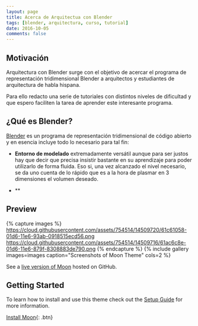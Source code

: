 ```yaml
---
layout: page
title: Acerca de Arquitectua con Blender
tags: [blender, arquitectura, curso, tutorial]
date: 2016-10-05
comments: false
---
```

    
<!--<center><a href="http://taylantatli.github.io/Moon"><b>Moon</b></a> is a minimal, one column jekyll theme.</center>-->

## Motivación

Arquitectura con Blender surge con el objetivo de acercar el programa de representación tridimensional Blender a arquitectos y estudiantes de arquitectura de habla hispana.

Para ello redacto una serie de tutoriales con distintos niveles de dificultad y que espero faciliten la tarea de aprender este interesante programa.

## ¿Qué es Blender?

[Blender](www.blender.org) es un programa de representación tridimensional de código abierto y en esencia incluye todo lo necesario para tal fin:

- **Entorno de modelado** extremadamente versátil aunque para ser justos hay que decir que precisa insistir bastante en su aprendizaje para poder utilizarlo de forma fluida. Eso si, una vez alcanzado el nivel necesario, se da uno cuenta de lo rápido que es a la hora de plasmar en 3 dimensiones el volumen deseado.

- **




## Preview

{% capture images %}
    https://cloud.githubusercontent.com/assets/754514/14509720/61c61058-01d6-11e6-93ab-0918515ecd56.png
    https://cloud.githubusercontent.com/assets/754514/14509716/61ac6c8e-01d6-11e6-879f-8308883de790.png
{% endcapture %}
{% include gallery images=images caption="Screenshots of Moon Theme" cols=2 %}

See a [live version of Moon](http://taylantatli.github.io/Moon) hosted on GitHub.

## Getting Started

To learn how to install and use this theme check out the [Setup Guide](http://taylantatli.me/Moon/moon-theme/) for more information.
      
[Install Moon](https://github.com/TaylanTatli/Moon){: .btn}
